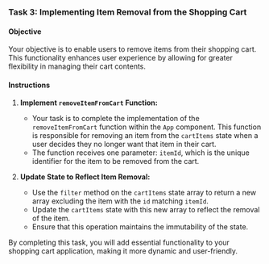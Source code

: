 ### Task 3: Implementing Item Removal from the Shopping Cart

#### Objective

Your objective is to enable users to remove items from their shopping cart. This functionality enhances user experience by allowing for greater flexibility in managing their cart contents.

#### Instructions

1. **Implement `removeItemFromCart` Function:**

   - Your task is to complete the implementation of the `removeItemFromCart` function within the `App` component. This function is responsible for removing an item from the `cartItems` state when a user decides they no longer want that item in their cart.
   - The function receives one parameter: `itemId`, which is the unique identifier for the item to be removed from the cart.

2. **Update State to Reflect Item Removal:**

   - Use the `filter` method on the `cartItems` state array to return a new array excluding the item with the `id` matching `itemId`.
   - Update the `cartItems` state with this new array to reflect the removal of the item.
   - Ensure that this operation maintains the immutability of the state.

By completing this task, you will add essential functionality to your shopping cart application, making it more dynamic and user-friendly.
